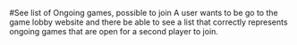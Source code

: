 #See list of Ongoing games, possible to join
A user wants to be go to the game lobby website and there be able to see a list that correctly represents ongoing games 
that are open for a second player to join.